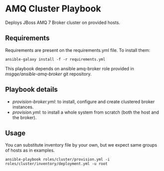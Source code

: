 AMQ Cluster Playbook
=========

Deploys JBoss AMQ 7 Broker cluster on provided hosts.

Requirements
------------

Requirements are present on the requirements.yml file. To install them:

```ansible-galaxy install -f -r requirements.yml```

This playbook depends on ansible amq-broker role provided in *msgqe/ansible-amq-broker* git repository.

Playbook details
--------------

* *provision-broker.yml*: to install, configure and create clustered broker instances.
* *provision.yml*: to install a whole system from scratch (both the host and the broker).


Usage
--------------

You can substitute inventory file by your own, but we expect same groups of hosts as in examples.

```ansible-playbook roles/cluster/provision.yml -i roles/cluster/inventory/deployment.yml -u root```
